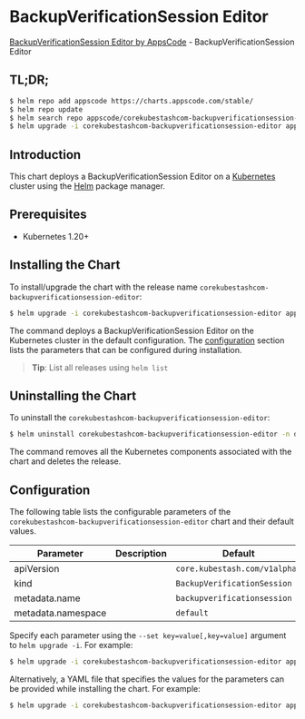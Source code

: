 # BackupVerificationSession Editor

[BackupVerificationSession Editor by AppsCode](https://appscode.com) - BackupVerificationSession Editor

## TL;DR;

```bash
$ helm repo add appscode https://charts.appscode.com/stable/
$ helm repo update
$ helm search repo appscode/corekubestashcom-backupverificationsession-editor --version=v0.23.0
$ helm upgrade -i corekubestashcom-backupverificationsession-editor appscode/corekubestashcom-backupverificationsession-editor -n default --create-namespace --version=v0.23.0
```

## Introduction

This chart deploys a BackupVerificationSession Editor on a [Kubernetes](http://kubernetes.io) cluster using the [Helm](https://helm.sh) package manager.

## Prerequisites

- Kubernetes 1.20+

## Installing the Chart

To install/upgrade the chart with the release name `corekubestashcom-backupverificationsession-editor`:

```bash
$ helm upgrade -i corekubestashcom-backupverificationsession-editor appscode/corekubestashcom-backupverificationsession-editor -n default --create-namespace --version=v0.23.0
```

The command deploys a BackupVerificationSession Editor on the Kubernetes cluster in the default configuration. The [configuration](#configuration) section lists the parameters that can be configured during installation.

> **Tip**: List all releases using `helm list`

## Uninstalling the Chart

To uninstall the `corekubestashcom-backupverificationsession-editor`:

```bash
$ helm uninstall corekubestashcom-backupverificationsession-editor -n default
```

The command removes all the Kubernetes components associated with the chart and deletes the release.

## Configuration

The following table lists the configurable parameters of the `corekubestashcom-backupverificationsession-editor` chart and their default values.

|     Parameter      | Description |                 Default                  |
|--------------------|-------------|------------------------------------------|
| apiVersion         |             | <code>core.kubestash.com/v1alpha1</code> |
| kind               |             | <code>BackupVerificationSession</code>   |
| metadata.name      |             | <code>backupverificationsession</code>   |
| metadata.namespace |             | <code>default</code>                     |


Specify each parameter using the `--set key=value[,key=value]` argument to `helm upgrade -i`. For example:

```bash
$ helm upgrade -i corekubestashcom-backupverificationsession-editor appscode/corekubestashcom-backupverificationsession-editor -n default --create-namespace --version=v0.23.0 --set apiVersion=core.kubestash.com/v1alpha1
```

Alternatively, a YAML file that specifies the values for the parameters can be provided while
installing the chart. For example:

```bash
$ helm upgrade -i corekubestashcom-backupverificationsession-editor appscode/corekubestashcom-backupverificationsession-editor -n default --create-namespace --version=v0.23.0 --values values.yaml
```
